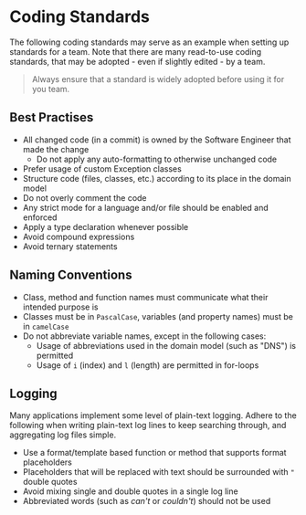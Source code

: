 # Coding Standards

The following coding standards may serve as an example when setting up standards for a team. Note that there are many
read-to-use coding standards, that may be adopted - even if slightly edited - by a team.

> Always ensure that a standard is widely adopted before using it for you team.


## Best Practises

- All changed code (in a commit) is owned by the Software Engineer that made the change
  - Do not apply any auto-formatting to otherwise unchanged code
- Prefer usage of custom Exception classes
- Structure code (files, classes, etc.) according to its place in the domain model
- Do not overly comment the code
- Any strict mode for a language and/or file should be enabled and enforced
- Apply a type declaration whenever possible
- Avoid compound expressions
- Avoid ternary statements


## Naming Conventions

- Class, method and function names must communicate what their intended purpose is
- Classes must be in `PascalCase`, variables (and property names) must be in `camelCase`
- Do not abbreviate variable names, except in the following cases:
  - Usage of abbreviations used in the domain model (such as "DNS") is permitted
  - Usage of `i` (index) and `l` (length) are permitted in for-loops


## Logging

Many applications implement some level of plain-text logging. Adhere to the following when writing plain-text log lines
to keep searching through, and aggregating log files simple.

- Use a format/template based function or method that supports format placeholders
- Placeholders that will be replaced with text should be surrounded with `"` double quotes
- Avoid mixing single and double quotes in a single log line
- Abbreviated words (such as _can't_ or _couldn't_) should not be used
